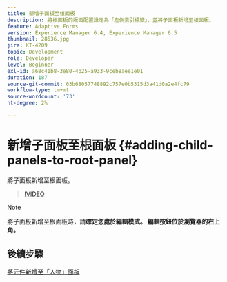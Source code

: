 ```yaml
---
title: 新增子面板至根面板
description: 將根面板的版面配置設定為「左側索引標籤」，並將子面板新增至根面板。
feature: Adaptive Forms
version: Experience Manager 6.4, Experience Manager 6.5
thumbnail: 28536.jpg
jira: KT-4209
topic: Development
role: Developer
level: Beginner
exl-id: a68c41b8-3e80-4b25-a933-9ceb8aee1e01
duration: 187
source-git-commit: 03b68057748892c757e0b5315d3a41d0a2e4fc79
workflow-type: tm+mt
source-wordcount: '73'
ht-degree: 2%

---
```


# 新增子面板至根面板 {#adding-child-panels-to-root-panel}

將子面板新增至根面板。


>[!VIDEO](https://video.tv.adobe.com/v/28536?quality=12&learn=on)

>[!NOTE]
>將子面板新增至根面板時，請&#x200B;**確定您處於編輯模式。 編輯按鈕位於瀏覽器的右上角。**

## 後續步驟

[將元件新增至「人物」面板](./adding-components-to-people-panel.md)
